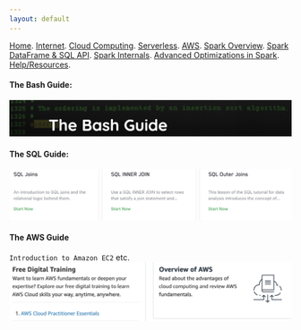 ```yaml
---
layout: default
---
```

[Home](./README.md).
[Internet](./internet.md).
[Cloud Computing](./cloud_computing.md).
[Serverless](./serverless.md).
[AWS](./aws.md).
[Spark Overview](./spark_overview.md).
[Spark DataFrame & SQL API](./sparkAPI.md).
[Spark Internals](./spark_internals.md).
[Advanced Optimizations in Spark](spark_optimizations.md).
[Help/Resources](./resources.md).

#### The Bash Guide:
[![assets](assets/Resources/bash.png)](https://guide.bash.academy/ "The Bash Guide")


#### The SQL Guide:
[![sql](assets/Resources/sql.png)](https://mode.com/sql-tutorial/ "The SQL Guide")


#### The AWS Guide
`Introduction to Amazon EC2` etc.
[![awsguide](assets/Resources/awsguide.png)](https://aws.amazon.com/getting-started/ "The AWS Guide")

